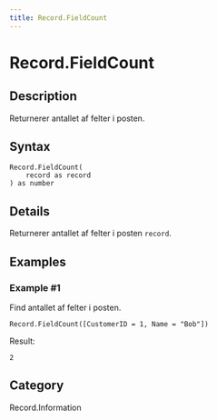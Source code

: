 ```yaml
---
title: Record.FieldCount
---
```


# Record.FieldCount


## Description

Returnerer antallet af felter i posten.


## Syntax

```powerquery
Record.FieldCount(
    record as record
) as number
```


## Details

Returnerer antallet af felter i posten <code>record</code>.


## Examples

### Example #1 
Find antallet af felter i posten.
```powerquery
Record.FieldCount([CustomerID = 1, Name = "Bob"])
```

Result: 
```powerquery
2
```




## Category
Record.Information
